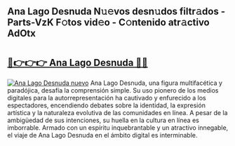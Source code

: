 ## Ana Lago Desnuda N𝚞𝚎vos desn𝚞dos filtr𝚊dos - Parts-VzK F𝚘tos vid𝚎o - C𝚘ntenido atr𝚊ctivo AdOtx

# <h2><a href="http://mbde8z.tromn.icu/?c=Ana+Lago+Desnuda">🔗👉👉👉 Ana Lago Desnuda 🔗🔗</a></h2>

[![Ana Lago Desnuda nuevo](https://i.imgur.com/pEAQMta.gif)](http://mbde8z.tromn.icu/?c=Ana+Lago+Desnuda)
Ana Lago Desnuda, una figura multifacética y paradójica, desafía la comprensión simple. Su uso pionero de los medios digitales para la autorrepresentación ha cautivado y enfurecido a los espectadores, encendiendo debates sobre la identidad, la expresión artística y la naturaleza evolutiva de las comunidades en línea. A pesar de la ambigüedad de sus intenciones, su huella en la cultura en línea es imborrable. Armado con un espíritu inquebrantable y un atractivo innegable, el viaje de Ana Lago Desnuda en el ámbito digital es interminable.
